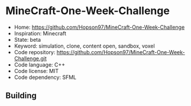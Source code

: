 # MineCraft-One-Week-Challenge

- Home: https://github.com/Hopson97/MineCraft-One-Week-Challenge
- Inspiration: Minecraft
- State: beta
- Keyword: simulation, clone, content open, sandbox, voxel
- Code repository: https://github.com/Hopson97/MineCraft-One-Week-Challenge.git
- Code language: C++
- Code license: MIT
- Code dependency: SFML

## Building
